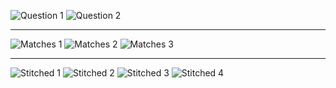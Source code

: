 ![Question 1](https://github.com/ykamoji/Image-stitching/blob/main/img_refs/question_1.png?raw=true)
![Question 2](https://github.com/ykamoji/Image-stitching/blob/main/img_refs/question_2.png?raw=true)

<hr/>

![Matches 1](https://github.com/ykamoji/Image-stitching/blob/main/img_refs/matches_1.png?raw=true)
![Matches 2](https://github.com/ykamoji/Image-stitching/blob/main/img_refs/matches_2.png?raw=true)
![Matches 3](https://github.com/ykamoji/Image-stitching/blob/main/img_refs/matches_3.png?raw=true)

<hr/>

![Stitched 1](https://github.com/ykamoji/Image-stitching/blob/main/img_refs/stitched_1.png?raw=true)
![Stitched 2](https://github.com/ykamoji/Image-stitching/blob/main/img_refs/stitched_2.png?raw=true)
![Stitched 3](https://github.com/ykamoji/Image-stitching/blob/main/img_refs/stitched_3.png?raw=true)
![Stitched 4](https://github.com/ykamoji/Image-stitching/blob/main/img_refs/stitched_4.png?raw=true)
